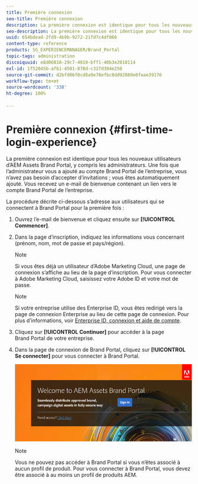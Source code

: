 ```yaml
---
title: Première connexion
seo-title: Première connexion
description: La première connexion est identique pour tous les nouveaux utilisateurs d’AEM Assets Brand Portal, y compris les administrateurs. Une fois que l’administrateur vous a ajouté au compte Brand Portal de l’entreprise, vous n’avez pas besoin d’accepter d’invitations ; vous êtes automatiquement ajouté. Vous recevez un e-mail de bienvenue contenant un lien vers le compte Brand Portal de l’entreprise.
seo-description: La première connexion est identique pour tous les nouveaux utilisateurs d’AEM Assets Brand Portal, y compris les administrateurs. Une fois que l’administrateur vous a ajouté au compte Brand Portal de l’entreprise, vous n’avez pas besoin d’accepter d’invitations ; vous êtes automatiquement ajouté. Vous recevez un e-mail de bienvenue contenant un lien vers le compte Brand Portal de l’entreprise.
uuid: 654bdead-2fd9-4b9b-9272-21fd7c4df066
content-type: reference
products: SG_EXPERIENCEMANAGER/Brand_Portal
topic-tags: administration
discoiquuid: e8d06818-29c7-4810-bff1-40b3e2818114
exl-id: 1f52045b-afb1-4501-878d-c327d394e258
source-git-commit: d2bfd06f8cd8a9e78efbc8dd92880e0faae39176
workflow-type: tm+mt
source-wordcount: '338'
ht-degree: 100%

---
```


# Première connexion {#first-time-login-experience}

La première connexion est identique pour tous les nouveaux utilisateurs d’AEM Assets Brand Portal, y compris les administrateurs. Une fois que l’administrateur vous a ajouté au compte Brand Portal de l’entreprise, vous n’avez pas besoin d’accepter d’invitations ; vous êtes automatiquement ajouté. Vous recevez un e-mail de bienvenue contenant un lien vers le compte Brand Portal de l’entreprise.

La procédure décrite ci-dessous s’adresse aux utilisateurs qui se connectent à Brand Portal pour la première fois :

1. Ouvrez l’e-mail de bienvenue et cliquez ensuite sur **[!UICONTROL Commencer]**.

1. Dans la page d’inscription, indiquez les informations vous concernant (prénom, nom, mot de passe et pays/région).
   >[!NOTE]
   >
   >Si vous êtes déjà un utilisateur d’Adobe Marketing Cloud, une page de connexion s’affiche au lieu de la page d’inscription. Pour vous connecter à Adobe Marketing Cloud, saisissez votre Adobe ID et votre mot de passe.

   >[!NOTE]
   >
   >Si votre entreprise utilise des Enterprise ID, vous êtes redirigé vers la page de connexion Enterprise au lieu de cette page de connexion. Pour plus d’informations, voir [Enterprise ID, connexion et aide de compte](https://helpx.adobe.com/fr/enterprise/kb/enterprise-id-faq.html).

1. Cliquez sur **[!UICONTROL Continuer]** pour accéder à la page Brand Portal de votre entreprise.
1. Dans la page de connexion de Brand Portal, cliquez sur **[!UICONTROL Se connecter]** pour vous connecter à Brand Portal.

   ![Page de connexion à Brand Portal](assets/signin-onboarding.png)

   >[!NOTE]
   >
   >Vous ne pouvez pas accéder à Brand Portal si vous n’êtes associé à aucun profil de produit. Pour vous connecter à Brand Portal, vous devez être associé à au moins un profil de produits AEM.
